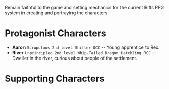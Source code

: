 Remain faithful to the game and setting mechanics for the current Rifts RPG system in creating and portraying the characters.  

# Protagonist Characters  
- **Aaron** `Scrupulous 2nd level Shifter OCC` -- Young apprentice to Rex. 
- **River**  `Unprincipled 2nd level Whip-Tailed Dragon Hatchling RCC` -- Dweller in the river, curious about people of the settlement. 

# Supporting Characters  
